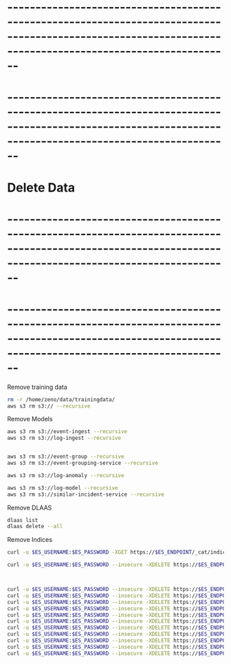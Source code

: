 


# ----------------------------------------------------------------------------------------------------------------------------------------------------------
# ----------------------------------------------------------------------------------------------------------------------------------------------------------
# Delete Data
# ----------------------------------------------------------------------------------------------------------------------------------------------------------
# ----------------------------------------------------------------------------------------------------------------------------------------------------------


Remove training data

```bash
rm -r /home/zeno/data/trainingdata/
aws s3 rm s3:// --recursive
```

Remove Models

```bash
aws s3 rm s3://event-ingest --recursive
aws s3 rm s3://log-ingest --recursive


aws s3 rm s3://event-group --recursive
aws s3 rm s3://event-grouping-service --recursive

aws s3 rm s3://log-anomaly --recursive

aws s3 rm s3://log-model --recursive
aws s3 rm s3://similar-incident-service --recursive
```


Remove DLAAS

```bash
dlaas list
dlaas delete --all
```



Remove Indices

```bash
curl -u $ES_USERNAME:$ES_PASSWORD -XGET https://$ES_ENDPOINT/_cat/indices  --insecure | awk '{print $3}'

curl -u $ES_USERNAME:$ES_PASSWORD --insecure -XDELETE https://$ES_ENDPOINT/ xxxxxxx



curl -u $ES_USERNAME:$ES_PASSWORD --insecure -XDELETE https://$ES_ENDPOINT/3mavyiwf-sszctxgk-pagerduty_mapping_models_latest
curl -u $ES_USERNAME:$ES_PASSWORD --insecure -XDELETE https://$ES_ENDPOINT/3mavyiwf-gj8nhgir-1-embedding_pca_model
curl -u $ES_USERNAME:$ES_PASSWORD --insecure -XDELETE https://$ES_ENDPOINT/3mavyiwf-gj8nhgir-1-templates
curl -u $ES_USERNAME:$ES_PASSWORD --insecure -XDELETE https://$ES_ENDPOINT/3mavyiwf-gj8nhgir-1-pca_fe
curl -u $ES_USERNAME:$ES_PASSWORD --insecure -XDELETE https://$ES_ENDPOINT/3mavyiwf-gj8nhgir-1-applications
curl -u $ES_USERNAME:$ES_PASSWORD --insecure -XDELETE https://$ES_ENDPOINT/3mavyiwf-gj8nhgir-20210126-logtrain
curl -u $ES_USERNAME:$ES_PASSWORD --insecure -XDELETE https://$ES_ENDPOINT/3mavyiwf-gj8nhgir-1-training_count_vectors
curl -u $ES_USERNAME:$ES_PASSWORD --insecure -XDELETE https://$ES_ENDPOINT/3mavyiwf-gj8nhgir-log_models_latest
curl -u $ES_USERNAME:$ES_PASSWORD --insecure -XDELETE https://$ES_ENDPOINT/3mavyiwf-sszctxgk-event_models_latest
curl -u $ES_USERNAME:$ES_PASSWORD --insecure -XDELETE https://$ES_ENDPOINT/3mavyiwf-gj8nhgir-1-pca_model
curl -u $ES_USERNAME:$ES_PASSWORD --insecure -XDELETE https://$ES_ENDPOINT/3mavyiwf-gj8nhgir-1-embedding_pca_fe


```





